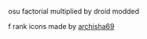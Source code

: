 osu factorial multiplied by droid modded

f rank icons made by [archisha69](https://github.com/archisha69)
